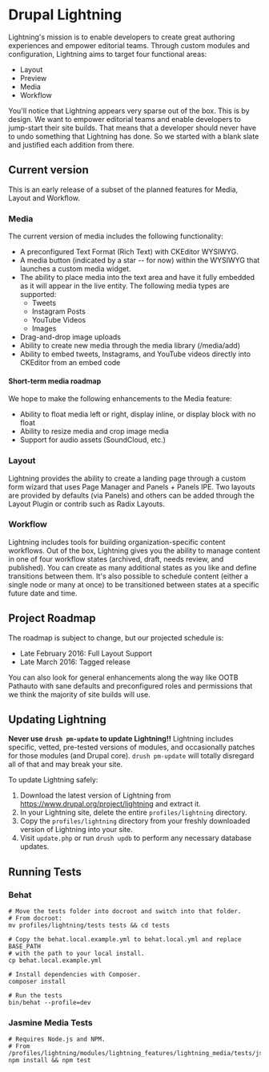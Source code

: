 # Drupal Lightning

Lightning's mission is to enable developers to create great authoring
experiences and empower editorial teams. Through custom modules and
configuration, Lightning aims to target four functional areas:

* Layout
* Preview
* Media
* Workflow

You'll notice that Lightning appears very sparse out of the box. This is by
design. We want to empower editorial teams and enable developers to jump-start
their site builds. That means that a developer should never have to undo
something that Lightning has done. So we started with a blank slate and
justified each addition from there.

## Current version

This is an early release of a subset of the planned features for Media, Layout and
Workflow.

### Media

The current version of media includes the following functionality:

* A preconfigured Text Format (Rich Text) with CKEditor WYSIWYG.
* A media button (indicated by a star -- for now) within the WYSIWYG that
  launches a custom media widget.
* The ability to place media into the text area and have it fully embedded as it
  will appear in the live entity. The following media types are supported:
  * Tweets
  * Instagram Posts
  * YouTube Videos
  * Images
* Drag-and-drop image uploads
* Ability to create new media through the media library (/media/add)
* Ability to embed tweets, Instagrams, and YouTube videos directly into CKEditor from an
  embed code

#### Short-term media roadmap

We hope to make the following enhancements to the Media feature:

* Ability to float media left or right, display inline, or display block with no
  float
* Ability to resize media and crop image media
* Support for audio assets (SoundCloud, etc.)

### Layout

Lightning provides the ability to create a landing page through a custom form
wizard that uses Page Manager and Panels + Panels IPE. Two layouts are provided
by defaults (via Panels) and others can be added through the Layout Plugin or
contrib such as Radix Layouts.

### Workflow

Lightning includes tools for building organization-specific content workflows. Out of the
box, Lightning gives you the ability to manage content in one of four workflow states
(archived, draft, needs review, and published). You can create as many additional states
as you like and define transitions between them. It's also possible to schedule content
(either a single node or many at once) to be transitioned between states at a specific
future date and time.

## Project Roadmap

The roadmap is subject to change, but our projected schedule is:

* Late February 2016: Full Layout Support
* Late March 2016: Tagged release

You can also look for general enhancements along the way like OOTB Pathauto with
sane defaults and preconfigured roles and permissions that we think the majority
of site builds will use.

## Updating Lightning

**Never use ```drush pm-update``` to update Lightning!!** Lightning includes specific, vetted, pre-tested versions of modules, and occasionally patches for those modules (and Drupal core). ```drush pm-update``` will totally disregard all of that and may break your site.

To update Lightning safely:

1. Download the latest version of Lightning from https://www.drupal.org/project/lightning and extract it.
2. In your Lightning site, delete the entire ```profiles/lightning``` directory.
3. Copy the ```profiles/lightning``` directory from your freshly downloaded version of Lightning into your site.
4. Visit ```update.php``` or run ```drush updb``` to perform any necessary database updates.

## Running Tests

### Behat

    # Move the tests folder into docroot and switch into that folder.
    # From docroot:
    mv profiles/lightning/tests tests && cd tests

    # Copy the behat.local.example.yml to behat.local.yml and replace BASE_PATH
    # with the path to your local install.
    cp behat.local.example.yml

    # Install dependencies with Composer.
    composer install

    # Run the tests
    bin/behat --profile=dev

### Jasmine Media Tests

    # Requires Node.js and NPM.
    # From /profiles/lightning/modules/lightning_features/lightning_media/tests/js;
    npm install && npm test

